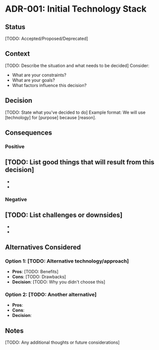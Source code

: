 # ADR-001: Initial Technology Stack

## Status
[TODO: Accepted/Proposed/Deprecated]

## Context
[TODO: Describe the situation and what needs to be decided]
Consider:
- What are your constraints?
- What are your goals?
- What factors influence this decision?

## Decision
[TODO: State what you've decided to do]
Example format:
We will use [technology] for [purpose] because [reason].

## Consequences

### Positive
[TODO: List good things that will result from this decision]
- 
- 
- 

### Negative
[TODO: List challenges or downsides]
- 
- 
- 

## Alternatives Considered

### Option 1: [TODO: Alternative technology/approach]
- **Pros**: [TODO: Benefits]
- **Cons**: [TODO: Drawbacks]
- **Decision**: [TODO: Why you didn't choose this]

### Option 2: [TODO: Another alternative]
- **Pros**: 
- **Cons**: 
- **Decision**: 

## Notes
[TODO: Any additional thoughts or future considerations]
